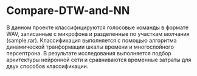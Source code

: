 # Compare-DTW-and-NN
В данном проекте классифицируются голосовые команды в формате WAV, записанные с микрофона и разделенные по участкам молчания (sample.rar).
Классификация выполняется с помощью алгоритма динамической транформации шкалы времени и многослойного персептрона.
В результате исследования выполняется подбор архитектуры нейронной сети и сравниваются временные затраты для двух способов классификации. 
